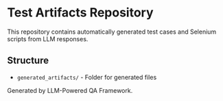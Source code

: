 # Test Artifacts Repository

This repository contains automatically generated test cases and Selenium scripts from LLM responses.

## Structure
- `generated_artifacts/` - Folder for generated files

Generated by LLM-Powered QA Framework.
